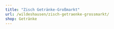 ```yaml
---
title: "Zisch Getränke-Großmarkt"
url: /wildeshausen/zisch-getraenke-grossmarkt/
shop: Getränke
---
```

